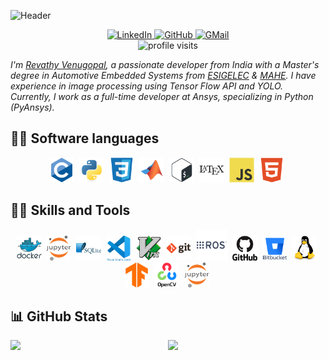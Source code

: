 ![Header](./your-header-image-name.png)
<div align="center">
  <a href="https://www.linkedin.com/in/revathy-venugopal-3310b5147/">
    <img src="https://img.shields.io/badge/LinkedIn-0077B5?style=for-the-badge&logo=linkedin&logoColor=white" alt="LinkedIn" title="LinkedIn"/>
  </a>
  <a href="https://github.com/Revathyvenugopal162">
    <img src="https://img.shields.io/badge/GitHub-100000?style=for-the-badge&logo=github&logoColor=white" alt="GitHub" title="GitHub"/>
  </a>
  <a href="mailto:revathyvenugopal162@gmail.com">
    <img src="https://img.shields.io/badge/Gmail-D14836?style=for-the-badge&logo=gmail&logoColor=white" alt="GMail" title="GMail"/>
  </a>
</div>
<div align="center">
<img src="https://komarev.com/ghpvc/?username=Revathyvenugopal162&style=flat-square&color=blue" alt="profile visits"/>
</div></div>

<em>I'm [Revathy Venugopal](https://www.linkedin.com/in/revathy-venugopal-3310b5147/), a passionate developer from India with a Master's degree in Automotive Embedded Systems from [ESIGELEC](https://www.esigelec.fr/fr) & [MAHE](https://manipal.edu/msis.html). I have experience in image processing using Tensor Flow API and YOLO. Currently, I work as a full-time developer at Ansys, specializing in Python (PyAnsys).</em>


## :man_technologist: Software languages

<div align=center>
  <img src="https://github.com/devicons/devicon/blob/master/icons/c/c-original.svg" title="C" alt="C" width="40" height="40"/>&nbsp;
  <img src="https://github.com/devicons/devicon/blob/master/icons/python/python-original.svg" title="Python" alt="Python" width="40" height="40"/>&nbsp;
  <img src="https://github.com/devicons/devicon/blob/master/icons/css3/css3-original.svg" title="CSS" alt="CSS" width="40" height="40"/>&nbsp;
  <img src="https://github.com/devicons/devicon/blob/master/icons/matlab/matlab-original.svg" title="Matlab" alt="Matlab" width="40" height="40"/>&nbsp;
  <img src="https://github.com/devicons/devicon/blob/master/icons/bash/bash-original.svg" title="Bash" alt="Bash" width="40" height="40"/>&nbsp;
  <img src="https://github.com/devicons/devicon/blob/master/icons/latex/latex-original.svg" title="LaTeX" alt="LaTeX" width="40" height="40"/>&nbsp;
  <img src="https://github.com/devicons/devicon/blob/master/icons/javascript/javascript-original.svg" title="JS" alt="JS" width="40" height="40"/>&nbsp;
  <img src="https://github.com/devicons/devicon/blob/master/icons/html5/html5-plain.svg" title="html" alt="html" width="40" height="40"/>&nbsp;
</div>

## :man_technologist: Skills and Tools

<div align="center">
  <img src="https://github.com/devicons/devicon/blob/master/icons/docker/docker-original-wordmark.svg" title="Docker" alt="Docker" width="40" height="40"/>&nbsp;
  <img src="https://github.com/devicons/devicon/blob/master/icons/jupyter/jupyter-original-wordmark.svg" title="Jupyter" alt="Jupyter" width="40" height="40"/>&nbsp;
  <img src="https://github.com/devicons/devicon/blob/master/icons/sqlite/sqlite-original-wordmark.svg" title="Sqlite" alt="Sqlite" width="40" height="40"/>&nbsp;
  <img src="https://github.com/devicons/devicon/blob/master/icons/vscode/vscode-original-wordmark.svg" title="VSCode" alt="VSCode" width="40" height="40"/>&nbsp;
  <img src="https://github.com/devicons/devicon/blob/master/icons/vim/vim-original.svg" title="vim" alt="vim" width="40" height="40"/>&nbsp;
  <img src="https://github.com/devicons/devicon/blob/master/icons/git/git-original-wordmark.svg" title="Git" alt="Git" width="40" height="40"/>&nbsp;
  <img src="https://github.com/devicons/devicon/blob/develop/icons/ros/ros-original-wordmark.svg" title="ROS" alt="ROS" width="50" height="50"/>&nbsp;
  <img src="https://github.com/devicons/devicon/blob/master/icons/github/github-original-wordmark.svg" title="GitHub" alt="GitHub" width="40" height="40"/>&nbsp;
  <img src="https://github.com/devicons/devicon/blob/master/icons/bitbucket/bitbucket-original-wordmark.svg" title="BitBucket" alt="BitBucket" width="40" height="40"/>&nbsp;
  <img src="https://github.com/devicons/devicon/blob/master/icons/linux/linux-original.svg" title="Linux" alt="Linux" width="40" height="40"/>&nbsp;
  <img src="https://github.com/devicons/devicon/blob/master/icons/tensorflow/tensorflow-original.svg" title="Tensor Flow" alt="Tensor Flow" width="40" height="40"/>&nbsp;
  <img src="https://github.com/devicons/devicon/blob/master/icons/opencv/opencv-original-wordmark.svg" title="OpenCV" alt="OpenCV" width="40" height="40"/>&nbsp;
  <img src="https://github.com/devicons/devicon/blob/master/icons/jupyter/jupyter-original-wordmark.svg" title="jupyter" alt="jupyter" width="40" height="40"/>&nbsp;
</div>

## :bar_chart: GitHub Stats

<div align="center">
<img align="left" src="https://github-readme-stats.vercel.app/api?username=Revathyvenugopal162&show_icons=true&hide=stars&count_private=true" />
<img src="https://github-readme-stats.vercel.app/api/top-langs/?username=Revathyvenugopal162&layout=compact&count_private=true" />  
</div>

